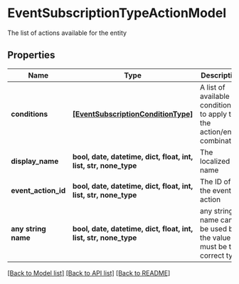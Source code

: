 # EventSubscriptionTypeActionModel

The list of actions available for the entity

## Properties
Name | Type | Description | Notes
------------ | ------------- | ------------- | -------------
**conditions** | [**[EventSubscriptionConditionType]**](EventSubscriptionConditionType.md) | A list of available conditions to apply to the action/entity combination | [optional] 
**display_name** | **bool, date, datetime, dict, float, int, list, str, none_type** | The localized name | [optional] 
**event_action_id** | **bool, date, datetime, dict, float, int, list, str, none_type** | The ID of the event action | [optional] 
**any string name** | **bool, date, datetime, dict, float, int, list, str, none_type** | any string name can be used but the value must be the correct type | [optional]

[[Back to Model list]](../README.md#documentation-for-models) [[Back to API list]](../README.md#documentation-for-api-endpoints) [[Back to README]](../README.md)


